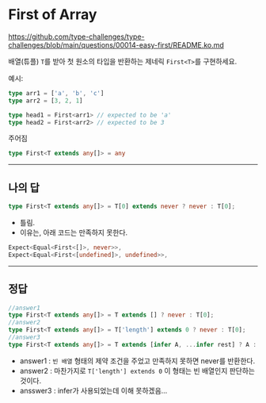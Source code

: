 # First of Array

https://github.com/type-challenges/type-challenges/blob/main/questions/00014-easy-first/README.ko.md

배열(튜플) `T`를 받아 첫 원소의 타입을 반환하는 제네릭 `First<T>`를 구현하세요.

예시:

```ts
type arr1 = ['a', 'b', 'c']
type arr2 = [3, 2, 1]

type head1 = First<arr1> // expected to be 'a'
type head2 = First<arr2> // expected to be 3
```

주어짐

```ts
type First<T extends any[]> = any
```

---

## 나의 답

```ts
type First<T extends any[]> = T[0] extends never ? never : T[0];
```

- 틀림.
- 이유는, 아래 코드는 만족하지 못한다.

```ts
Expect<Equal<First<[]>, never>>,
Expect<Equal<First<[undefined]>, undefined>>,
```

---

## 정답

```ts
//answer1
type First<T extends any[]> = T extends [] ? never : T[0];
//answer2
type First<T extends any[]> = T['length'] extends 0 ? never : T[0];
//answer3
type First<T extends any[]> = T extends [infer A, ...infer rest] ? A : never;
```

- answer1 : `빈 배열` 형태의 제약 조건을 주었고 만족하지 못하면 never를 반환한다.
- answer2 : 마찬가지로 `T['length'] extends 0` 이 형태는 빈 배열인지 판단하는 것이다.
- ansswer3 : infer가 사용되었는데 이해 못하겠음...

